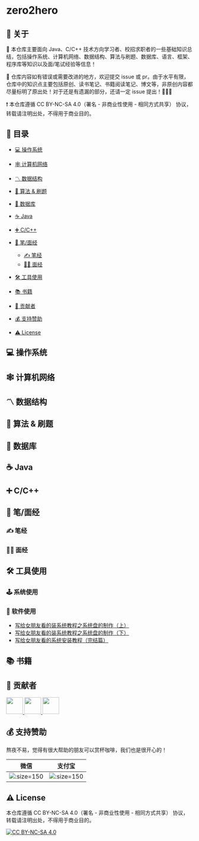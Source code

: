 # zero2hero

## 📢 关于

💯 本仓库主要面向 Java、C/C++ 技术方向学习者、校招求职者的一些基础知识总结，包括操作系统、计算机网络、数据结构、算法与刷题、数据库、语言、框架、程序库等知识以及面/笔试经验等信息！

🔔 仓库内容如有错误或需要改进的地方，欢迎提交 issue 或 pr。由于水平有限，仓库中的知识点主要包括原创、读书笔记、书籍阅读笔记、博文等，非原创内容都尽量标明了原出处！对于还是有遗漏的部分，还请一定 issue 提出！🙏🙏🙏

❗ 本仓库遵循 CC BY-NC-SA 4.0（署名 - 非商业性使用 - 相同方式共享） 协议，转载请注明出处，不得用于商业目的。

## 📇 目录

- [💻 操作系统](#system)
- [🕸 计算机网络](#network)
- [〽️ 数据结构](#data-structure)
- [🔋 算法 & 刷题](#algorithm)
- [💾 数据库](#database)
- [☕ Java](#java)
- [➕ C/C++](#cc)
- [📝 笔/面经](#interview)
	- [✍ 笔经](#write)
	- [👨‍💻 面经](#speak)
- [🛠 工具使用](#tools)

- [📚 书籍](#book)
- [👬 贡献者](#contributor)
- [💰 支持赞助](#support)
- [⚠ License](#license)


## 💻 操作系统
<a id="system"></a>

## 🕸 计算机网络

<a id="network"></a>

##  〽️ 数据结构
<a id="data-structure"></a>

## 🔋 算法 & 刷题
<a id="algorithm"></a>

## 💾 数据库
<a id="database"></a>

## ☕ Java
<a id="java"></a>

## ➕ C/C++
<a id="cc"></a>

## 📝 笔/面经
<a id="interview"></a>

### ✍ 笔经
<a id="write"></a>

### 👨‍💻 面经
<a id="speak"></a>

## 🛠 工具使用

<a id="tools"></a>

### 🕹 系统使用

### 🔧 软件使用

-   [写给女朋友看的装系统教程之系统盘的制作（上）](https://mp.weixin.qq.com/s?__biz=MzIyNTg2MjkzNw==&mid=2247491581&idx=1&sn=7809093a1a888fa3ee03673a05c3c604&chksm=e8786b8bdf0fe29de4841d42634fd283b48eec9b255d5fa80b9cc35b0149f872a8d21e54756c#rd)
-   [写给女朋友看的装系统教程之系统盘的制作（下）](https://mp.weixin.qq.com/s?__biz=MzIyNTg2MjkzNw==&mid=2247491625&idx=1&sn=fc46bdcb475e2af9477a0aa5c8491db8&chksm=e87b945fdf0c1d493768efa64ce813407d3f6d5dfb35a28c77e0cc78c1e70128bb272bb7e993#rd)
-   [写给女朋友看的系统安装教程（完结篇）](https://mp.weixin.qq.com/s?__biz=MzIyNTg2MjkzNw==&mid=2247491748&idx=1&sn=bcfb44370c84f8e44cfdd7095dc2dce3&chksm=e87b94d2df0c1dc4b8170f435aa604f537d5dca16509f6b70b6038be61f4034a9e2698450e67#rd)

## 📚 书籍

<a id="book"></a>

## 👬 贡献者

<a id="contributor"></a>

<a href="https://github.com/cunyu1943">  
    <img src="https://avatars0.githubusercontent.com/u/22308895?s=460&u=4cc5bf82eef28356c0692fbd3bd796826f062a9c&v=4" width="45px">
</a>
<a href="https://github.com/MrSchnappi">  
    <img src="https://avatars3.githubusercontent.com/u/18361019?s=460&u=88abd720ec8300d532a1e0dab69f8a18dfde31f4&v=4" width="45px">
</a>
<a href="https://github.com/onefish-star">  
    <img src="https://avatars2.githubusercontent.com/u/55148402?s=400&v=4" width="45px">
</a>



## 💰 支持赞助

<a id="support"></a>

熬夜不易，觉得有很大帮助的朋友可以赏杯咖啡，我们也是很开心的！

| 微信                                                       | 支付宝                                                     |
| ---------------------------------------------------------- | ---------------------------------------------------------- |
| ![](https://s1.ax1x.com/2020/07/08/UZflJH.png ':size=150') | ![](https://s1.ax1x.com/2020/07/08/UZf1Wd.png ':size=150') |

## ⚠ License

<a id="license"></a>

本仓库遵循 CC BY-NC-SA 4.0（署名 - 非商业性使用 - 相同方式共享） 协议，转载请注明出处，不得用于商业目的。

[![CC BY-NC-SA 4.0](https://i.creativecommons.org/l/by-nc-sa/4.0/88x31.png)](https://github.com/cunyu1943/zero2hero/blob/main/LICENSE)